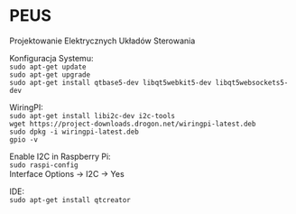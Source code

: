 # PEUS
Projektowanie Elektrycznych Układów Sterowania

Konfiguracja Systemu:  
```sudo apt-get update```  
```sudo apt-get upgrade```  
```sudo apt-get install qtbase5-dev libqt5webkit5-dev libqt5websockets5-dev```    

WiringPI:    
```sudo apt-get install libi2c-dev i2c-tools```    
```wget https://project-downloads.drogon.net/wiringpi-latest.deb```    
```sudo dpkg -i wiringpi-latest.deb```  
```gpio -v```  

Enable I2C in Raspberry Pi:   
```sudo raspi-config```    
Interface Options -> I2C -> Yes    
 
IDE:  
```sudo apt-get install qtcreator```  
